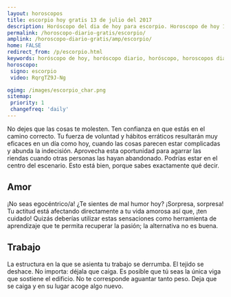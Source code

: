 ```yaml
---
layout: horoscopos
title: escorpio hoy gratis 13 de julio del 2017 
description: Horóscopo del dia de hoy para escorpio. Horoscopo de hoy 13 de julio del 2017. Las predicciones de amor, trabajo, vida personal gratis.
permalink: /horoscopo-diario-gratis/escorpio/
amplink: /horoscopo-diario-gratis/amp/escorpio/
home: FALSE
redirect_from: /p/escorpio.html
keywords: horóscopo de hoy, horóscopo diario, horóscopo, horoscopos diarios gratis del dia de hoy, horóscopo diario gratis,horóscopo 2017, horóscopo esperanza gracia, horoscopo escorpio hoy, horoscop, horóscopos gratis, horoscopo escorpio, horoscopo escorpio 2017, Tarot, Astrologia, Zodíaco, escorpio, horoscopo gratis
horoscopo:
 signo: escorpio
 video: RqrgTZ9J-Ng

ogimg: /images/escorpio_char.png
sitemap:
 priority: 1
 changefreq: 'daily'
---
```



No dejes que las cosas te molesten. Ten confianza en que estás en el camino correcto. Tu fuerza de voluntad y hábitos erráticos resultarán muy eficaces en un día como hoy, cuando las cosas parecen estar complicadas y abunda la indecisión. Aprovecha esta oportunidad para agarrar las riendas cuando otras personas las hayan abandonado. Podrías estar en el centro del escenario. Esto está bien, porque sabes exactamente qué decir.

## Amor

¡No seas egocéntrico/a! ¿Te sientes de mal humor hoy? ¡Sorpresa, sorpresa! Tu actitud está afectando directamente a tu vida amorosa así que, ¡ten cuidado! Quizás deberías utilizar estas sensaciones como herramienta de aprendizaje que te permita recuperar la pasión; la alternativa no es buena.

## Trabajo

La estructura en la que se asienta tu trabajo se derrumba. El tejido se deshace. No importa: déjala que caiga. Es posible que tú seas la única viga que sostiene el edificio. No te corresponde aguantar tanto peso. Deja que se caiga y en su lugar acoge algo nuevo.
